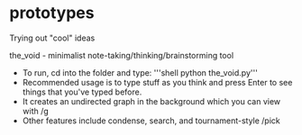 # prototypes
Trying out "cool" ideas

the_void - minimalist note-taking/thinking/brainstorming tool
- To run, cd into the folder and type: '''shell python the_void.py'''
- Recommended usage is to type stuff as you think and press Enter to see things that you've typed before.
- It creates an undirected graph in the background which you can view with /g
- Other features include condense, search, and tournament-style /pick
